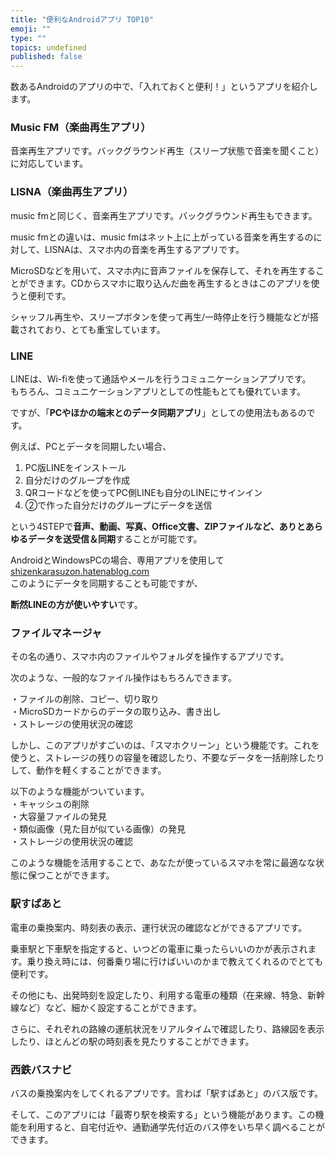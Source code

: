 ```yaml
---
title: "便利なAndroidアプリ TOP10"
emoji: ""
type: ""
topics: undefined
published: false
---
```


数あるAndroidのアプリの中で、「入れておくと便利！」というアプリを紹介します。  
  
### Music FM（楽曲再生アプリ）

音楽再生アプリです。バックグラウンド再生（スリープ状態で音楽を聞くこと）に対応しています。  
  
  
### LISNA（楽曲再生アプリ）

music fmと同じく、音楽再生アプリです。バックグラウンド再生もできます。

music fmとの違いは、music fmはネット上に上がっている音楽を再生するのに対して、LISNAは、スマホ内の音楽を再生するアプリです。

MicroSDなどを用いて、スマホ内に音声ファイルを保存して、それを再生することができます。CDからスマホに取り込んだ曲を再生するときはこのアプリを使うと便利です。

シャッフル再生や、スリープボタンを使って再生/一時停止を行う機能などが搭載されており、とても重宝しています。  
  
  
### LINE

LINEは、Wi-fiを使って通話やメールを行うコミュニケーションアプリです。  
もちろん、コミュニケーションアプリとしての性能もとても優れています。

ですが、「**PCやほかの端末とのデータ同期アプリ**」としての使用法もあるのです。

例えば、PCとデータを同期したい場合、

1. PC版LINEをインストール
2. 自分だけのグループを作成
3. QRコードなどを使ってPC側LINEも自分のLINEにサインイン
4. ②で作った自分だけのグループにデータを送信

という4STEPで**音声、動画、写真、Office文書、ZIPファイルなど、ありとあらゆるデータを送受信＆同期**することが可能です。

  
AndroidとWindowsPCの場合、専用アプリを使用して  
[shizenkarasuzon.hatenablog.com](https://shizenkarasuzon.hatenablog.com/entry/2018/11/11/110444)  
このようにデータを同期することも可能ですが、

**断然LINEの方が使いやすい**です。  
  
  
### ファイルマネージャ

その名の通り、スマホ内のファイルやフォルダを操作するアプリです。

次のような、一般的なファイル操作はもちろんできます。

・ファイルの削除、コピー、切り取り  
・MicroSDカードからのデータの取り込み、書き出し  
・ストレージの使用状況の確認

  
しかし、このアプリがすごいのは、「スマホクリーン」という機能です。これを使うと、ストレージの残りの容量を確認したり、不要なデータを一括削除したりして、動作を軽くすることができます。

以下のような機能がついています。  
・キャッシュの削除  
・大容量ファイルの発見  
・類似画像（見た目が似ている画像）の発見  
・ストレージの使用状況の確認

このような機能を活用することで、あなたが使っているスマホを常に最適なな状態に保つことができます。  
  
  
### 駅すぱあと

電車の乗換案内、時刻表の表示、運行状況の確認などができるアプリです。

乗車駅と下車駅を指定すると、いつどの電車に乗ったらいいのかが表示されます。乗り換え時には、何番乗り場に行けばいいのかまで教えてくれるのでとても便利です。

その他にも、出発時刻を設定したり、利用する電車の種類（在来線、特急、新幹線など）など、細かく設定することができます。

  
さらに、それぞれの路線の運航状況をリアルタイムで確認したり、路線図を表示したり、ほとんどの駅の時刻表を見たりすることができます。  
  
  
### 西鉄バスナビ

バスの乗換案内をしてくれるアプリです。言わば「駅すぱあと」のバス版です。

そして、このアプリには「最寄り駅を検索する」という機能があります。この機能を利用すると、自宅付近や、通勤通学先付近のバス停をいち早く調べることができます。 